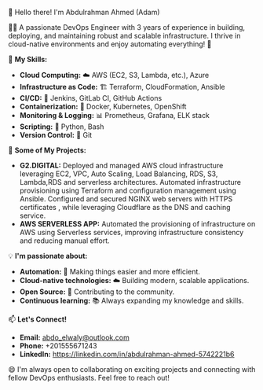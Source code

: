 👋 Hello there! I'm Abdulrahman Ahmed (Adam) 

👨‍💻 A passionate DevOps Engineer with 3 years of experience in building, deploying, and maintaining robust and scalable infrastructure. I thrive in cloud-native environments and enjoy automating everything! 🚀

💪 **My Skills:**

* **Cloud Computing:** ☁️ AWS (EC2, S3, Lambda, etc.), Azure
* **Infrastructure as Code:** 🏗️ Terraform, CloudFormation, Ansible
* **CI/CD:** 🔄 Jenkins, GitLab CI, GitHub Actions
* **Containerization:** 🐳 Docker, Kubernetes, OpenShift
* **Monitoring & Logging:** 📊 Prometheus, Grafana, ELK stack
* **Scripting:** 🐍 Python, Bash
* **Version Control:** 🐙 Git

🚀 **Some of My Projects:**

* **G2.DIGITAL:**  Deployed and managed AWS cloud infrastructure leveraging EC2, VPC, Auto Scaling, Load Balancing, RDS, S3, Lambda,RDS and serverless architectures. Automated infrastructure provisioning using Terraform and configuration management using Ansible. Configured and secured NGINX web servers with HTTPS certificates , while leveraging Cloudflare as the DNS and caching service.
* **AWS SERVERLESS APP:** Automated the provisioning of infrastructure on AWS using Serverless services, improving infrastructure consistency and reducing manual effort.

💡 **I'm passionate about:**

* **Automation:**  🤖  Making things easier and more efficient.
* **Cloud-native technologies:** ☁️ Building modern, scalable applications.
* **Open Source:** 🤝 Contributing to the community.
* **Continuous learning:** 📚 Always expanding my knowledge and skills.

📫 **Let's Connect!**

* **Email:** abdo_elwaly@outlook.com
* **Phone:** +201555671243
* **LinkedIn:** https://linkedin.com/in/abdulrahman-ahmed-5742221b6

😄 I'm always open to collaborating on exciting projects and connecting with fellow DevOps enthusiasts. Feel free to reach out!
